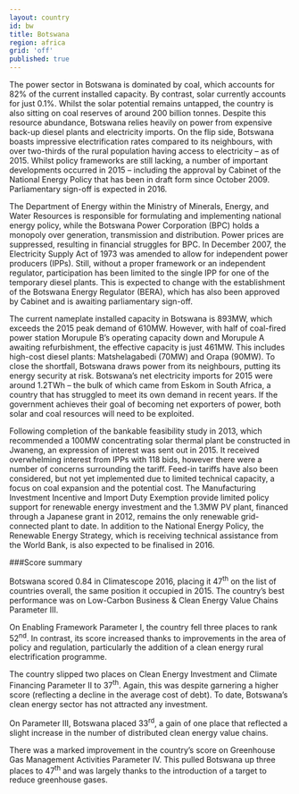 ```yaml
---
layout: country
id: bw
title: Botswana
region: africa
grid: 'off'
published: true
---
```


The power sector in Botswana is dominated by coal, which accounts for 82% of the current installed capacity. By contrast, solar currently accounts for just 0.1%. Whilst the solar potential remains untapped, the country is also sitting on coal reserves of around 200 billion tonnes. Despite this resource abundance, Botswana relies heavily on power from expensive back-up diesel plants and electricity imports. On the flip side, Botswana boasts impressive electrification rates compared to its neighbours, with over two-thirds of the rural population having access to electricity – as of 2015. Whilst policy frameworks are still lacking, a number of important developments occurred in 2015 – including the approval by Cabinet of the National Energy Policy that has been in draft form since October 2009. Parliamentary sign-off is expected in 2016.

The Department of Energy within the Ministry of Minerals, Energy, and Water Resources is responsible for formulating and implementing national energy policy, while the Botswana Power Corporation (BPC) holds a monopoly over generation, transmission and distribution. Power prices are suppressed, resulting in financial struggles for BPC. In December 2007, the Electricity Supply Act of 1973 was amended to allow for independent power producers (IPPs). Still, without a proper framework or an independent regulator, participation has been limited to the single IPP for one of the temporary diesel plants. This is expected to change with the establishment of the Botswana Energy Regulator (BERA), which has also been approved by Cabinet and is awaiting parliamentary sign-off.

The current nameplate installed capacity in Botswana is 893MW, which exceeds the 2015 peak demand of 610MW. However, with half of coal-fired power station Morupule B’s operating capacity down and Morupule A awaiting refurbishment, the effective capacity is just 461MW. This includes high-cost diesel plants: Matshelagabedi (70MW) and Orapa (90MW). To close the shortfall, Botswana draws power from its neighbours, putting its energy security at risk. Botswana’s net electricity imports for 2015 were around 1.2TWh – the bulk of which came from Eskom in South Africa, a country that has struggled to meet its own demand in recent years. If the government achieves their goal of becoming net exporters of power, both solar and coal resources will need to be exploited.

Following completion of the bankable feasibility study in 2013, which recommended a 100MW concentrating solar thermal plant be constructed in Jwaneng, an expression of interest was sent out in 2015. It received overwhelming interest from IPPs with 118 bids, however there were a number of concerns surrounding the tariff. Feed-in tariffs have also been considered, but not yet implemented due to limited technical capacity, a focus on coal expansion and the potential cost. The Manufacturing Investment Incentive and Import Duty Exemption provide limited policy support for renewable energy investment and the 1.3MW PV plant, financed through a Japanese grant in 2012, remains the only renewable grid-connected plant to date. In addition to the National Energy Policy, the Renewable Energy Strategy, which is receiving technical assistance from the World Bank, is also expected to be finalised in 2016.


###Score summary

Botswana scored 0.84 in Climatescope 2016, placing it 47<sup>th</sup> on the list of countries overall, the same position it occupied in 2015. The country’s best performance was on Low-Carbon Business & Clean Energy Value Chains Parameter III.

On Enabling Framework Parameter I, the country fell three places to rank 52<sup>nd</sup>. In contrast, its score increased thanks to improvements in the area of policy and regulation, particularly the addition of a clean energy rural electrification programme.

The country slipped two places on Clean Energy Investment and Climate Financing Parameter II to 37<sup>th</sup>. Again, this was despite garnering a higher score (reflecting a decline in the average cost of debt). To date, Botswana’s clean energy sector has not attracted any investment.
 
On Parameter III, Botswana placed 33<sup>rd</sup>, a gain of one place that reflected a slight increase in the number of distributed clean energy value chains.

There was a marked improvement in the country’s score on Greenhouse Gas Management Activities Parameter IV. This pulled Botswana up three places to 47<sup>th</sup> and was largely thanks to the introduction of a target to reduce greenhouse gases.

